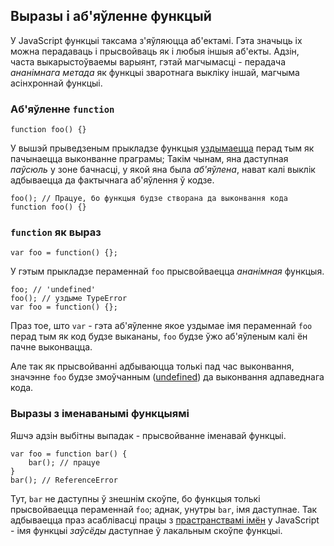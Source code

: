 ## Выразы і аб'яўленне функцый

У JavaScript функцыі таксама з'яўляюцца аб'ектамі. Гэта значыць іх можна перадаваць
і прысвойваць як і любыя іншыя аб'екты. Адзін, часта выкарыстоўваемы варыянт,
гэтай магчымасці - перадача *ананімнага метада* як функцыі зваротнага выкліку
іншай, магчыма асінхроннай функцыі.

### Аб'яўленне `function`

    function foo() {}

У вышэй прыведзеным прыкладзе функцыя [уздымаецца](#function.scopes) перад тым
як пачынаецца выконванне праграмы; Такім чынам, яна даступная *паўсюль* у зоне
бачнасці, у якой яна была *аб'яўлена*, нават калі выклік адбываецца да фактычнага
аб'яўлення ў кодзе.

    foo(); // Працуе, бо функцыя будзе створана да выконвання кода
    function foo() {}

### `function` як выраз

    var foo = function() {};

У гэтым прыкладзе пераменнай `foo` прысвойваецца *ананімная* функцыя.

    foo; // 'undefined'
    foo(); // уздыме TypeError
    var foo = function() {};

Праз тое, што `var` - гэта аб'яўленне якое уздымае імя пераменнай `foo` перад тым
як код будзе выкананы, `foo` будзе ўжо аб'яўленым калі ён пачне выконвацца.

Але так як прысвойванні адбываюцца толькі пад час выконвання, значэнне `foo`
будзе змоўчанным ([undefined](#core.undefined)) да выконвання адпаведнага кода.

### Выразы з іменаванымі функцыямі

Яшчэ адзін выбітны выпадак - прысвойванне іменавай функцыі.

    var foo = function bar() {
        bar(); // працуе
    }
    bar(); // ReferenceError

Тут, `bar` не даступны ў знешнім скоўпе, бо функцыя толькі прысвойваецца пераменнай
`foo`; аднак, унутры `bar`, імя даступнае. Так адбываецца праз асаблівасці працы
з [прастранствамі імён](#function.scopes) у JavaScript - імя функцыі *заўсёды*
даступнае ў лакальным скоўпе функцыі.
